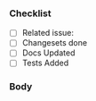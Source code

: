 <!-- Thank you for the pr! Make sure you follow the checklist below: -->

### Checklist

- [ ] Related issue: <!-- If this pr has a issue with it then replace this comment with the issue number e.g. #11 -->
- [ ] Changesets done <!-- If this pr includes a change, generate it by running pnpm changeset -->
- [ ] Docs Updated
- [ ] Tests Added

### Body
<!-- Here you can put what the pr is about -->
